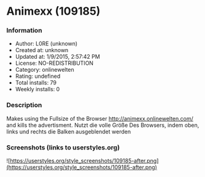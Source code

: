 # Animexx (109185)

### Information
- Author: L0RE (unknown)
- Created at: unknown
- Updated at: 1/9/2015, 2:57:42 PM
- License: NO-REDISTRIBUTION
- Category: onlinewelten
- Rating: undefined
- Total installs: 79
- Weekly installs: 0


### Description
Makes using the Fullsize of the Browser http://animexx.onlinewelten.com/ and kills the advertisment.
Nutzt die volle Größe Des Browsers, indem oben, links und rechts die Balken ausgeblendet werden


### Screenshots (links to userstyles.org)
![https://userstyles.org/style_screenshots/109185-after.png](https://userstyles.org/style_screenshots/109185-after.png)


